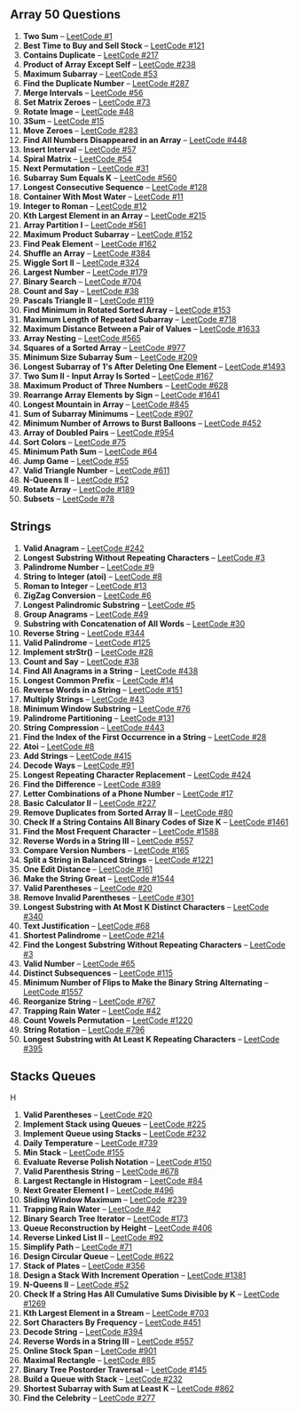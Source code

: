 ## Array 50 Questions
1. **Two Sum** – [LeetCode #1](https://leetcode.com/problems/two-sum/)
2. **Best Time to Buy and Sell Stock** – [LeetCode #121](https://leetcode.com/problems/best-time-to-buy-and-sell-stock/)
3. **Contains Duplicate** – [LeetCode #217](https://leetcode.com/problems/contains-duplicate/)
4. **Product of Array Except Self** – [LeetCode #238](https://leetcode.com/problems/product-of-array-except-self/)
5. **Maximum Subarray** – [LeetCode #53](https://leetcode.com/problems/maximum-subarray/)
6. **Find the Duplicate Number** – [LeetCode #287](https://leetcode.com/problems/find-the-duplicate-number/)
7. **Merge Intervals** – [LeetCode #56](https://leetcode.com/problems/merge-intervals/)
8. **Set Matrix Zeroes** – [LeetCode #73](https://leetcode.com/problems/set-matrix-zeroes/)
9. **Rotate Image** – [LeetCode #48](https://leetcode.com/problems/rotate-image/)
10. **3Sum** – [LeetCode #15](https://leetcode.com/problems/3sum/)
11. **Move Zeroes** – [LeetCode #283](https://leetcode.com/problems/move-zeroes/)
12. **Find All Numbers Disappeared in an Array** – [LeetCode #448](https://leetcode.com/problems/find-all-numbers-disappeared-in-an-array/)
13. **Insert Interval** – [LeetCode #57](https://leetcode.com/problems/insert-interval/)
14. **Spiral Matrix** – [LeetCode #54](https://leetcode.com/problems/spiral-matrix/)
15. **Next Permutation** – [LeetCode #31](https://leetcode.com/problems/next-permutation/)
16. **Subarray Sum Equals K** – [LeetCode #560](https://leetcode.com/problems/subarray-sum-equals-k/)
17. **Longest Consecutive Sequence** – [LeetCode #128](https://leetcode.com/problems/longest-consecutive-sequence/)
18. **Container With Most Water** – [LeetCode #11](https://leetcode.com/problems/container-with-most-water/)
19. **Integer to Roman** – [LeetCode #12](https://leetcode.com/problems/integer-to-roman/)
20. **Kth Largest Element in an Array** – [LeetCode #215](https://leetcode.com/problems/kth-largest-element-in-an-array/)
21. **Array Partition I** – [LeetCode #561](https://leetcode.com/problems/array-partition-i/)
22. **Maximum Product Subarray** – [LeetCode #152](https://leetcode.com/problems/maximum-product-subarray/)
23. **Find Peak Element** – [LeetCode #162](https://leetcode.com/problems/find-peak-element/)
24. **Shuffle an Array** – [LeetCode #384](https://leetcode.com/problems/shuffle-an-array/)
25. **Wiggle Sort II** – [LeetCode #324](https://leetcode.com/problems/wiggle-sort-ii/)
26. **Largest Number** – [LeetCode #179](https://leetcode.com/problems/largest-number/)
27. **Binary Search** – [LeetCode #704](https://leetcode.com/problems/binary-search/)
28. **Count and Say** – [LeetCode #38](https://leetcode.com/problems/count-and-say/)
29. **Pascals Triangle II** – [LeetCode #119](https://leetcode.com/problems/pascals-triangle-ii/)
30. **Find Minimum in Rotated Sorted Array** – [LeetCode #153](https://leetcode.com/problems/find-minimum-in-rotated-sorted-array/)
31. **Maximum Length of Repeated Subarray** – [LeetCode #718](https://leetcode.com/problems/maximum-length-of-repeated-subarray/)
32. **Maximum Distance Between a Pair of Values** – [LeetCode #1633](https://leetcode.com/problems/maximum-distance-between-a-pair-of-values/)
33. **Array Nesting** – [LeetCode #565](https://leetcode.com/problems/array-nesting/)
34. **Squares of a Sorted Array** – [LeetCode #977](https://leetcode.com/problems/squares-of-a-sorted-array/)
35. **Minimum Size Subarray Sum** – [LeetCode #209](https://leetcode.com/problems/minimum-size-subarray-sum/)
36. **Longest Subarray of 1's After Deleting One Element** – [LeetCode #1493](https://leetcode.com/problems/longest-subarray-of-1s-after-deleting-one-element/)
37. **Two Sum II - Input Array Is Sorted** – [LeetCode #167](https://leetcode.com/problems/two-sum-ii-input-array-is-sorted/)
38. **Maximum Product of Three Numbers** – [LeetCode #628](https://leetcode.com/problems/maximum-product-of-three-numbers/)
39. **Rearrange Array Elements by Sign** – [LeetCode #1641](https://leetcode.com/problems/rearrange-array-elements-by-sign/)
40. **Longest Mountain in Array** – [LeetCode #845](https://leetcode.com/problems/longest-mountain-in-array/)
41. **Sum of Subarray Minimums** – [LeetCode #907](https://leetcode.com/problems/sum-of-subarray-minimums/)
42. **Minimum Number of Arrows to Burst Balloons** – [LeetCode #452](https://leetcode.com/problems/minimum-number-of-arrows-to-burst-balloons/)
43. **Array of Doubled Pairs** – [LeetCode #954](https://leetcode.com/problems/array-of-doubled-pairs/)
44. **Sort Colors** – [LeetCode #75](https://leetcode.com/problems/sort-colors/)
45. **Minimum Path Sum** – [LeetCode #64](https://leetcode.com/problems/minimum-path-sum/)
46. **Jump Game** – [LeetCode #55](https://leetcode.com/problems/jump-game/)
47. **Valid Triangle Number** – [LeetCode #611](https://leetcode.com/problems/valid-triangle-number/)
48. **N-Queens II** – [LeetCode #52](https://leetcode.com/problems/n-queens-ii/)
49. **Rotate Array** – [LeetCode #189](https://leetcode.com/problems/rotate-array/)
50. **Subsets** – [LeetCode #78](https://leetcode.com/problems/subsets/)

## Strings 

1. **Valid Anagram** – [LeetCode #242](https://leetcode.com/problems/valid-anagram/)
2. **Longest Substring Without Repeating Characters** – [LeetCode #3](https://leetcode.com/problems/longest-substring-without-repeating-characters/)
3. **Palindrome Number** – [LeetCode #9](https://leetcode.com/problems/palindrome-number/)
4. **String to Integer (atoi)** – [LeetCode #8](https://leetcode.com/problems/string-to-integer-atoi/)
5. **Roman to Integer** – [LeetCode #13](https://leetcode.com/problems/roman-to-integer/)
6. **ZigZag Conversion** – [LeetCode #6](https://leetcode.com/problems/zigzag-conversion/)
7. **Longest Palindromic Substring** – [LeetCode #5](https://leetcode.com/problems/longest-palindromic-substring/)
8. **Group Anagrams** – [LeetCode #49](https://leetcode.com/problems/group-anagrams/)
9. **Substring with Concatenation of All Words** – [LeetCode #30](https://leetcode.com/problems/substring-with-concatenation-of-all-words/)
10. **Reverse String** – [LeetCode #344](https://leetcode.com/problems/reverse-string/)
11. **Valid Palindrome** – [LeetCode #125](https://leetcode.com/problems/valid-palindrome/)
12. **Implement strStr()** – [LeetCode #28](https://leetcode.com/problems/implement-strstr/)
13. **Count and Say** – [LeetCode #38](https://leetcode.com/problems/count-and-say/)
14. **Find All Anagrams in a String** – [LeetCode #438](https://leetcode.com/problems/find-all-anagrams-in-a-string/)
15. **Longest Common Prefix** – [LeetCode #14](https://leetcode.com/problems/longest-common-prefix/)
16. **Reverse Words in a String** – [LeetCode #151](https://leetcode.com/problems/reverse-words-in-a-string/)
17. **Multiply Strings** – [LeetCode #43](https://leetcode.com/problems/multiply-strings/)
18. **Minimum Window Substring** – [LeetCode #76](https://leetcode.com/problems/minimum-window-substring/)
19. **Palindrome Partitioning** – [LeetCode #131](https://leetcode.com/problems/palindrome-partitioning/)
20. **String Compression** – [LeetCode #443](https://leetcode.com/problems/string-compression/)
21. **Find the Index of the First Occurrence in a String** – [LeetCode #28](https://leetcode.com/problems/find-the-index-of-the-first-occurrence-in-a-string/)
22. **Atoi** – [LeetCode #8](https://leetcode.com/problems/string-to-integer-atoi/)
23. **Add Strings** – [LeetCode #415](https://leetcode.com/problems/add-strings/)
24. **Decode Ways** – [LeetCode #91](https://leetcode.com/problems/decode-ways/)
25. **Longest Repeating Character Replacement** – [LeetCode #424](https://leetcode.com/problems/longest-repeating-character-replacement/)
26. **Find the Difference** – [LeetCode #389](https://leetcode.com/problems/find-the-difference/)
27. **Letter Combinations of a Phone Number** – [LeetCode #17](https://leetcode.com/problems/letter-combinations-of-a-phone-number/)
28. **Basic Calculator II** – [LeetCode #227](https://leetcode.com/problems/basic-calculator-ii/)
29. **Remove Duplicates from Sorted Array II** – [LeetCode #80](https://leetcode.com/problems/remove-duplicates-from-sorted-array-ii/)
30. **Check If a String Contains All Binary Codes of Size K** – [LeetCode #1461](https://leetcode.com/problems/check-if-a-string-contains-all-binary-codes-of-size-k/)
31. **Find the Most Frequent Character** – [LeetCode #1588](https://leetcode.com/problems/find-the-most-frequent-character/)
32. **Reverse Words in a String III** – [LeetCode #557](https://leetcode.com/problems/reverse-words-in-a-string-iii/)
33. **Compare Version Numbers** – [LeetCode #165](https://leetcode.com/problems/compare-version-numbers/)
34. **Split a String in Balanced Strings** – [LeetCode #1221](https://leetcode.com/problems/split-a-string-in-balanced-strings/)
35. **One Edit Distance** – [LeetCode #161](https://leetcode.com/problems/one-edit-distance/)
36. **Make the String Great** – [LeetCode #1544](https://leetcode.com/problems/make-the-string-great/)
37. **Valid Parentheses** – [LeetCode #20](https://leetcode.com/problems/valid-parentheses/)
38. **Remove Invalid Parentheses** – [LeetCode #301](https://leetcode.com/problems/remove-invalid-parentheses/)
39. **Longest Substring with At Most K Distinct Characters** – [LeetCode #340](https://leetcode.com/problems/longest-substring-with-at-most-k-distinct-characters/)
40. **Text Justification** – [LeetCode #68](https://leetcode.com/problems/text-justification/)
41. **Shortest Palindrome** – [LeetCode #214](https://leetcode.com/problems/shortest-palindrome/)
42. **Find the Longest Substring Without Repeating Characters** – [LeetCode #3](https://leetcode.com/problems/longest-substring-without-repeating-characters/)
43. **Valid Number** – [LeetCode #65](https://leetcode.com/problems/valid-number/)
44. **Distinct Subsequences** – [LeetCode #115](https://leetcode.com/problems/distinct-subsequences/)
45. **Minimum Number of Flips to Make the Binary String Alternating** – [LeetCode #1557](https://leetcode.com/problems/minimum-number-of-flips-to-make-the-binary-string-alternating/)
46. **Reorganize String** – [LeetCode #767](https://leetcode.com/problems/reorganize-string/)
47. **Trapping Rain Water** – [LeetCode #42](https://leetcode.com/problems/trapping-rain-water/)
48. **Count Vowels Permutation** – [LeetCode #1220](https://leetcode.com/problems/count-vowels-permutation/)
49. **String Rotation** – [LeetCode #796](https://leetcode.com/problems/rotate-string/)
50. **Longest Substring with At Least K Repeating Characters** – [LeetCode #395](https://leetcode.com/problems/longest-substring-with-at-least-k-repeating-characters/)

## Stacks Queues
H

1. **Valid Parentheses** – [LeetCode #20](https://leetcode.com/problems/valid-parentheses/)
2. **Implement Stack using Queues** – [LeetCode #225](https://leetcode.com/problems/implement-stack-using-queues/)
3. **Implement Queue using Stacks** – [LeetCode #232](https://leetcode.com/problems/implement-queue-using-stacks/)
4. **Daily Temperature** – [LeetCode #739](https://leetcode.com/problems/daily-temperature/)
5. **Min Stack** – [LeetCode #155](https://leetcode.com/problems/min-stack/)
6. **Evaluate Reverse Polish Notation** – [LeetCode #150](https://leetcode.com/problems/evaluate-reverse-polish-notation/)
7. **Valid Parenthesis String** – [LeetCode #678](https://leetcode.com/problems/valid-parenthesis-string/)
8. **Largest Rectangle in Histogram** – [LeetCode #84](https://leetcode.com/problems/largest-rectangle-in-histogram/)
9. **Next Greater Element I** – [LeetCode #496](https://leetcode.com/problems/next-greater-element-i/)
10. **Sliding Window Maximum** – [LeetCode #239](https://leetcode.com/problems/sliding-window-maximum/)
11. **Trapping Rain Water** – [LeetCode #42](https://leetcode.com/problems/trapping-rain-water/)
12. **Binary Search Tree Iterator** – [LeetCode #173](https://leetcode.com/problems/binary-search-tree-iterator/)
13. **Queue Reconstruction by Height** – [LeetCode #406](https://leetcode.com/problems/queue-reconstruction-by-height/)
14. **Reverse Linked List II** – [LeetCode #92](https://leetcode.com/problems/reverse-linked-list-ii/)
15. **Simplify Path** – [LeetCode #71](https://leetcode.com/problems/simplify-path/)
16. **Design Circular Queue** – [LeetCode #622](https://leetcode.com/problems/design-circular-queue/)
17. **Stack of Plates** – [LeetCode #356](https://leetcode.com/problems/stack-of-plates/)
18. **Design a Stack With Increment Operation** – [LeetCode #1381](https://leetcode.com/problems/design-a-stack-with-increment-operation/)
19. **N-Queens II** – [LeetCode #52](https://leetcode.com/problems/n-queens-ii/)
20. **Check If a String Has All Cumulative Sums Divisible by K** – [LeetCode #1269](https://leetcode.com/problems/check-if-a-string-has-all-cumulative-sums-divisible-by-k/)
21. **Kth Largest Element in a Stream** – [LeetCode #703](https://leetcode.com/problems/kth-largest-element-in-a-stream/)
22. **Sort Characters By Frequency** – [LeetCode #451](https://leetcode.com/problems/sort-characters-by-frequency/)
23. **Decode String** – [LeetCode #394](https://leetcode.com/problems/decode-string/)
24. **Reverse Words in a String III** – [LeetCode #557](https://leetcode.com/problems/reverse-words-in-a-string-iii/)
25. **Online Stock Span** – [LeetCode #901](https://leetcode.com/problems/online-stock-span/)
26. **Maximal Rectangle** – [LeetCode #85](https://leetcode.com/problems/maximal-rectangle/)
27. **Binary Tree Postorder Traversal** – [LeetCode #145](https://leetcode.com/problems/binary-tree-postorder-traversal/)
28. **Build a Queue with Stack** – [LeetCode #232](https://leetcode.com/problems/implement-queue-using-stacks/)
29. **Shortest Subarray with Sum at Least K** – [LeetCode #862](https://leetcode.com/problems/shortest-subarray-with-sum-at-least-k/)
30. **Find the Celebrity** – [LeetCode #277](https://leetcode.com/problems/find-the-celebrity/)


